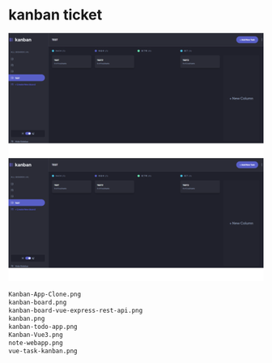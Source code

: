 # kanban ticket

![Kanban-App-Clone](/kanban_ticket/_images/Kanban-App-Clone.png)
![Kanban-App-Clone](./_images/Kanban-App-Clone.png)



```
Kanban-App-Clone.png
kanban-board.png
kanban-board-vue-express-rest-api.png
kanban.png
kanban-todo-app.png
Kanban-Vue3.png
note-webapp.png
vue-task-kanban.png

```
